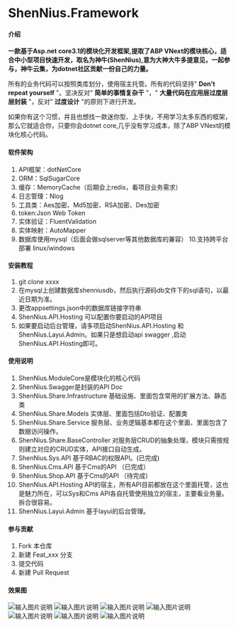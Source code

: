 # ShenNius.Framework

#### 介绍


 **一款基于Asp.net core3.1的模块化开发框架,提取了ABP VNext的模块核心，适合中小型项目快速开发，取名为神牛(ShenNius),意为大神大牛多提意见，一起参与，神牛云集，为dotnet社区贡献一份自己的力量。** 

 所有的业务代码可以按照类库划分，使用宿主托管。所有的代码坚持" **Don't repeat yourself** "。坚决反对" **简单的事情复杂干** "，" **大量代码在应用层过度层层封装** "，反对" **过度设计** "的原则下进行开发。

 如果你有这个习惯，并且也想找一款迷你型、上手快，不用学习太多东西的框架，那么它就适合你，只要你会dotnet core,几乎没有学习成本，除了ABP VNext的模块化核心代码。


#### 软件架构
1. API框架：dotNetCore 
2. ORM：SqlSugarCore 
3. 缓存：MemoryCache（后期会上redis，看项目业务需求） 
4. 日志管理：Nlog
5. 工具类：Aes加密、Md5加密、RSA加密、Des加密  
6. token:Json Web Token
7. 实体验证：FluentValidation
8. 实体映射：AutoMapper
9. 数据库使用mysql（后面会做sqlserver等其他数据库的兼容）
10.支持跨平台部署 linux/windows

#### 安装教程

1.  git clone  xxxx
2.  在mysql上创建数据库shenniusdb，然后执行源码db文件下的sql语句，以最近日期为准。
3.  更改appsettings.json中的数据库链接字符串
4.  ShenNius.API.Hosting 可以配置你要启动的API项目
5.  如果要启动后台管理，请多项启动ShenNius.API.Hosting  和ShenNius.Layui.Admin。如果只是想启动api swagger ,启动ShenNius.API.Hosting即可。

#### 使用说明

1.   ShenNius.ModuleCore是模块化的核心代码
2.   ShenNius.Swagger是封装的API Doc
3.   ShenNius.Share.Infrastructure 基础设施、里面包含常用的扩展方法、静态类
4.   ShenNius.Share.Models 实体层、里面包括Dto验证、配置类
5.   ShenNius.Share.Service 服务层、业务逻辑基本都在这个里面、里面包含了数据访问操作。
6.   ShenNius.Share.BaseController 对服务层CRUD的抽象处理，模块只需按规则建立对应的CRUD实体，API接口自动生成。
7.   ShenNius.Sys.API  基于RBAC的权限API。(已完成)
8.   ShenNius.Cms.API  基于Cms的API （已完成）
9.   ShenNius.Shop.API  基于Cms的API （待完成）
10.   ShenNius.API.Hosting API的宿主，所有API目前都放在这个里面托管，这也是魅力所在，可以Sys和Cms API各自托管使用独立的宿主，主要看业务量。拆合很容易。
11.  ShenNius.Layui.Admin 基于layui的后台管理。
#### 参与贡献


1.  Fork 本仓库
2.  新建 Feat_xxx 分支
3.  提交代码
4.  新建 Pull Request


#### 效果图
![输入图片说明](https://images.gitee.com/uploads/images/2021/0304/164851_824fb005_1173871.png "1.PNG")
![输入图片说明](https://images.gitee.com/uploads/images/2021/0304/164910_4917a1c1_1173871.png "2.PNG")
![输入图片说明](https://images.gitee.com/uploads/images/2021/0304/164921_d6dff912_1173871.png "3.PNG")
![输入图片说明](https://images.gitee.com/uploads/images/2021/0304/164934_1b63bf8f_1173871.png "4.PNG")
![输入图片说明](https://images.gitee.com/uploads/images/2021/0304/164943_44d2dacd_1173871.png "5.PNG")
![输入图片说明](https://images.gitee.com/uploads/images/2021/0304/165019_be2d1343_1173871.png "api-1.PNG")
![输入图片说明](https://images.gitee.com/uploads/images/2021/0304/165031_41b05a14_1173871.png "api-2.PNG")

